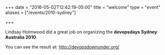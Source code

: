 +++
date = "2016-05-02T12:42:19-05:00"
title = "welcome"
type = "event"
aliases = ["/events/2010-sydney"]

+++

Lindsay Holmwood did a great job on organizing the <b>devopsdays Sydney Australia 2010</b>.

You can see the result at: <a href="http://devopsdownunder.org/">http://devopsdownunder.org/</a>
